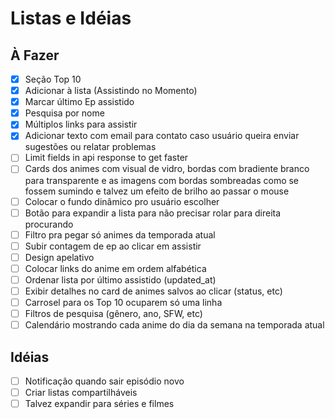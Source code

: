 # Listas e Idéias

## À Fazer

- [x] Seção Top 10
- [x] Adicionar à lista (Assistindo no Momento)
- [x] Marcar último Ep assistido
- [x] Pesquisa por nome
- [x] Múltiplos links para assistir
- [x] Adicionar texto com email para contato caso usuário queira enviar sugestões ou relatar problemas
- [ ] Limit fields in api response to get faster
- [ ] Cards dos animes com visual de vidro, bordas com bradiente branco para transparente e as imagens com bordas sombreadas como se fossem sumindo e talvez um efeito de brilho ao passar o mouse
- [ ] Colocar o fundo dinâmico pro usuário escolher
- [ ] Botão para expandir a lista para não precisar rolar para direita procurando
- [ ] Filtro pra pegar só animes da temporada atual
- [ ] Subir contagem de ep ao clicar em assistir
- [ ] Design apelativo
- [ ] Colocar links do anime em ordem alfabética
- [ ] Ordenar lista por último assistido (updated_at)
- [ ] Exibir detalhes no card de animes salvos ao clicar (status, etc)
- [ ] Carrosel para os Top 10 ocuparem só uma linha
- [ ] Filtros de pesquisa (gênero, ano, SFW, etc)
- [ ] Calendário mostrando cada anime do dia da semana na temporada atual

## Idéias

- [ ] Notificação quando sair episódio novo
- [ ] Criar listas compartilháveis
- [ ] Talvez expandir para séries e filmes

